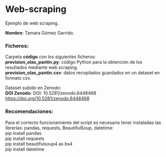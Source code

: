 # Web-scraping
Ejemplo de web scraping.

**Nombre**: Tamara Gómez Garrido.  

### Ficheros:  
Carpeta **código** con los siguientes ficheros:  
**prevision_olas_pantin.py**: código Python para la obtención de los resultados mediante web scraping.  
**prevision_olas_pantin.csv**: datos recopilados guardados en un dataset en formato csv.  

Dataset subido en Zenodo:  
**DOI Zenodo**: DOI: 10.5281/zenodo.6448468 https://doi.org/10.5281/zenodo.6448468

### Recomendaciones:
Para el correcto funcionamiento del script es necesario tener instaladas las librerías: pandas, requests, BeautifulSoup, datetime:  
pip install pandas  
pip install requests  
pip install beautifulsoup4 as bs4  
pip install datetime  
